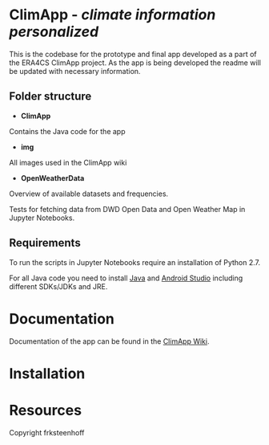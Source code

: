 # ClimApp - *climate information personalized* 

This is the codebase for the prototype and final app developed as a part of the ERA4CS ClimApp project. As the app is being developed the readme will be updated with necessary information.

## Folder structure
* **ClimApp**

Contains the Java code for the app

* **img**

All images used in the ClimApp wiki

* **OpenWeatherData**

Overview of available datasets and frequencies.

Tests for fetching data from DWD Open Data and Open Weather Map in Jupyter Notebooks.

## Requirements
To run the scripts in Jupyter Notebooks require an installation of Python 2.7.

For all Java code you need to install [Java](https://java.com/en/download/) and [Android Studio](https://developer.android.com/studio/install.html) including different SDKs/JDKs and JRE. 

# Documentation
Documentation of the app can be found in the [ClimApp Wiki](https://github.com/frksteenhoff/ClimApp/wiki). 

# Installation

# Resources

Copyright frksteenhoff
